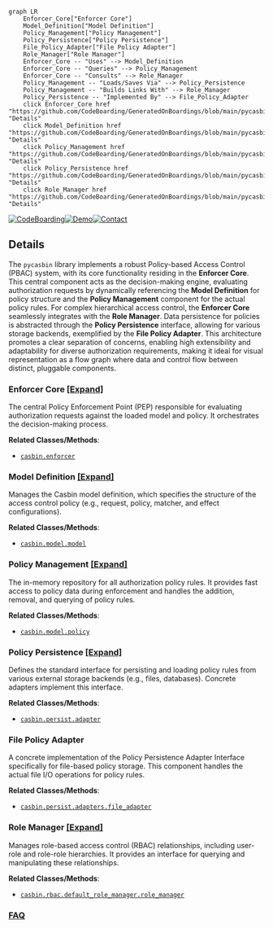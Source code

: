 ```mermaid
graph LR
    Enforcer_Core["Enforcer Core"]
    Model_Definition["Model Definition"]
    Policy_Management["Policy Management"]
    Policy_Persistence["Policy Persistence"]
    File_Policy_Adapter["File Policy Adapter"]
    Role_Manager["Role Manager"]
    Enforcer_Core -- "Uses" --> Model_Definition
    Enforcer_Core -- "Queries" --> Policy_Management
    Enforcer_Core -- "Consults" --> Role_Manager
    Policy_Management -- "Loads/Saves Via" --> Policy_Persistence
    Policy_Management -- "Builds Links With" --> Role_Manager
    Policy_Persistence -- "Implemented By" --> File_Policy_Adapter
    click Enforcer_Core href "https://github.com/CodeBoarding/GeneratedOnBoardings/blob/main/pycasbin/Enforcer_Core.md" "Details"
    click Model_Definition href "https://github.com/CodeBoarding/GeneratedOnBoardings/blob/main/pycasbin/Model_Definition.md" "Details"
    click Policy_Management href "https://github.com/CodeBoarding/GeneratedOnBoardings/blob/main/pycasbin/Policy_Management.md" "Details"
    click Policy_Persistence href "https://github.com/CodeBoarding/GeneratedOnBoardings/blob/main/pycasbin/Policy_Persistence.md" "Details"
    click Role_Manager href "https://github.com/CodeBoarding/GeneratedOnBoardings/blob/main/pycasbin/Role_Manager.md" "Details"
```

[![CodeBoarding](https://img.shields.io/badge/Generated%20by-CodeBoarding-9cf?style=flat-square)](https://github.com/CodeBoarding/GeneratedOnBoardings)[![Demo](https://img.shields.io/badge/Try%20our-Demo-blue?style=flat-square)](https://www.codeboarding.org/demo)[![Contact](https://img.shields.io/badge/Contact%20us%20-%20contact@codeboarding.org-lightgrey?style=flat-square)](mailto:contact@codeboarding.org)

## Details

The `pycasbin` library implements a robust Policy-based Access Control (PBAC) system, with its core functionality residing in the **Enforcer Core**. This central component acts as the decision-making engine, evaluating authorization requests by dynamically referencing the **Model Definition** for policy structure and the **Policy Management** component for the actual policy rules. For complex hierarchical access control, the **Enforcer Core** seamlessly integrates with the **Role Manager**. Data persistence for policies is abstracted through the **Policy Persistence** interface, allowing for various storage backends, exemplified by the **File Policy Adapter**. This architecture promotes a clear separation of concerns, enabling high extensibility and adaptability for diverse authorization requirements, making it ideal for visual representation as a flow graph where data and control flow between distinct, pluggable components.

### Enforcer Core [[Expand]](./Enforcer_Core.md)
The central Policy Enforcement Point (PEP) responsible for evaluating authorization requests against the loaded model and policy. It orchestrates the decision-making process.


**Related Classes/Methods**:

- <a href="https://github.com/casbin/pycasbin/blob/master/casbin/enforcer.py" target="_blank" rel="noopener noreferrer">`casbin.enforcer`</a>


### Model Definition [[Expand]](./Model_Definition.md)
Manages the Casbin model definition, which specifies the structure of the access control policy (e.g., request, policy, matcher, and effect configurations).


**Related Classes/Methods**:

- <a href="https://github.com/casbin/pycasbin/blob/master/casbin/model/model.py" target="_blank" rel="noopener noreferrer">`casbin.model.model`</a>


### Policy Management [[Expand]](./Policy_Management.md)
The in-memory repository for all authorization policy rules. It provides fast access to policy data during enforcement and handles the addition, removal, and querying of policy rules.


**Related Classes/Methods**:

- <a href="https://github.com/casbin/pycasbin/blob/master/casbin/model/policy.py" target="_blank" rel="noopener noreferrer">`casbin.model.policy`</a>


### Policy Persistence [[Expand]](./Policy_Persistence.md)
Defines the standard interface for persisting and loading policy rules from various external storage backends (e.g., files, databases). Concrete adapters implement this interface.


**Related Classes/Methods**:

- <a href="https://github.com/casbin/pycasbin/blob/master/casbin/persist/adapter.py" target="_blank" rel="noopener noreferrer">`casbin.persist.adapter`</a>


### File Policy Adapter
A concrete implementation of the Policy Persistence Adapter Interface specifically for file-based policy storage. This component handles the actual file I/O operations for policy rules.


**Related Classes/Methods**:

- <a href="https://github.com/casbin/pycasbin/blob/master/casbin/persist/adapters/file_adapter.py" target="_blank" rel="noopener noreferrer">`casbin.persist.adapters.file_adapter`</a>


### Role Manager [[Expand]](./Role_Manager.md)
Manages role-based access control (RBAC) relationships, including user-role and role-role hierarchies. It provides an interface for querying and manipulating these relationships.


**Related Classes/Methods**:

- <a href="https://github.com/casbin/pycasbin/blob/master/casbin/rbac/default_role_manager/role_manager.py" target="_blank" rel="noopener noreferrer">`casbin.rbac.default_role_manager.role_manager`</a>




### [FAQ](https://github.com/CodeBoarding/GeneratedOnBoardings/tree/main?tab=readme-ov-file#faq)